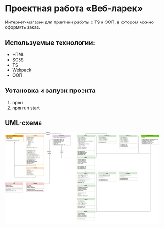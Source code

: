# Проектная работа «Веб-ларек»

Интернет-магазин для практики работы с TS и ООП, в котором можно оформить заказ.

## Используемые технологии:

- HTML
- SCSS
- TS
- Webpack
- ООП

## Установка и запуск проекта

1. npm i
2. npm run start

## UML-схема

![alt text](uml.png)
